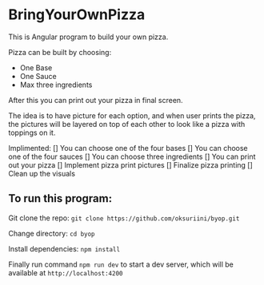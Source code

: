 # BringYourOwnPizza

This is Angular program to build your own pizza.

Pizza can be built by choosing:

- One Base
- One Sauce
- Max three ingredients

After this you can print out your pizza in final screen.

The idea is to have picture for each option, and when user prints the pizza,
the pictures will be layered on top of each other to look like a pizza with toppings on it.

Implimented:
[] You can choose one of the four bases
[] You can choose one of the four sauces
[] You can choose three ingredients
[] You can print out your pizza
[] Implement pizza print pictures
[] Finalize pizza printing
[] Clean up the visuals

## To run this program:

Git clone the repo:
`git clone https://github.com/oksuriini/byop.git`

Change directory:
`cd byop`

Install dependencies:
`npm install`

Finally run command `npm run dev` to start a dev server, which will be available at `http://localhost:4200`
